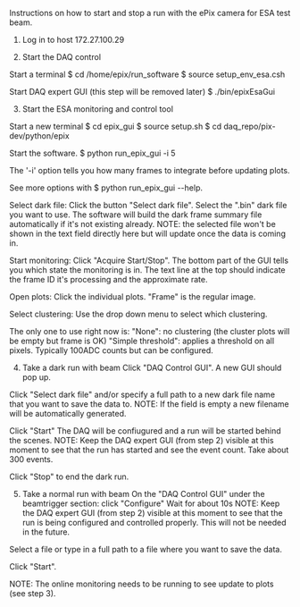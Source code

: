 

Instructions on how to start and stop a run with the ePix camera for ESA test beam.


1. Log in to host 172.27.100.29

2. Start the DAQ control

Start a terminal
$ cd /home/epix/run_software
$ source setup_env_esa.csh

Start DAQ expert GUI (this step will be removed later)
$ ./bin/epixEsaGui

3. Start the ESA monitoring and control tool

Start a new terminal
$ cd epix_gui
$ source setup.sh
$ cd daq_repo/pix-dev/python/epix

Start the software.
$ python run_epix_gui -i 5

The '-i' option tells you how many frames to integrate before updating plots. 

See more options with $ python run_epix_gui --help.

Select dark file:
Click the button "Select dark file". Select the ".bin" dark file you want to use. 
The software will build the dark frame summary file automatically if it's not existing already.
NOTE: the selected file won't be shown in the text field directly here but will update once the data is coming in.

Start monitoring:
Click "Acquire Start/Stop".
The bottom part of the GUI tells you which state the monitoring is in.
The text line at the top should indicate the frame ID it's processing and the approximate rate. 

Open plots:
Click the individual plots. 
"Frame" is the regular image.

Select clustering:
Use the drop down menu to select which clustering. 

The only one to use right now is:
"None": no clustering (the cluster plots will be empty but frame is OK)
"Simple threshold": applies a threshold on all pixels. Typically 100ADC counts but can be configured.


4. Take a dark run with beam
Click "DAQ Control GUI". A new GUI should pop up.

Click "Select dark file" and/or specify a full path to a new dark file name that you want to save the data to. 
NOTE: If the field is empty a new filename will be automatically generated.

Click "Start"
The DAQ will be confiugured and a run will be started behind the scenes.
NOTE: Keep the DAQ expert GUI (from step 2) visible at this moment to see that the run has started and see the event count. 
Take about 300 events.  

Click "Stop" to end the dark run.

5. Take a normal run with beam
On the "DAQ Control GUI" under the beamtrigger section: click "Configure"
Wait for about 10s
NOTE: Keep the DAQ expert GUI (from step 2) visible at this moment to see that the run is being configured and controlled properly. This will not be needed in the future.

Select a file or type in a full path to a file where you want to save the data.

Click "Start". 

NOTE: The online monitoring needs to be running to see update to plots (see step 3).




